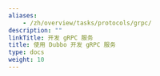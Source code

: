 ```yaml
---
aliases:
    - /zh/overview/tasks/protocols/grpc/
description: ""
linkTitle: 开发 gRPC 服务
title: 使用 Dubbo 开发 gRPC 服务
type: docs
weight: 10
---
```


